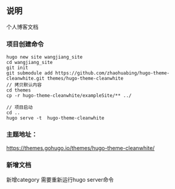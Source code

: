 ## 说明

个人博客文档

### 项目创建命令

    hugo new site wangjiang_site
    cd wangjiang_site 
    git init
    git submodule add https://github.com/zhaohuabing/hugo-theme-cleanwhite.git themes/hugo-theme-cleanwhite
    // 拷贝默认内容
    cd themes
    cp -r hugo-theme-cleanwhite/exampleSite/** ../
    
    // 项目启动
    cd ..
    hugo serve -t  hugo-theme-cleanwhite

### 主题地址：

https://themes.gohugo.io/themes/hugo-theme-cleanwhite/

### 新增文档

新增category 需要重新运行hugo server命令

